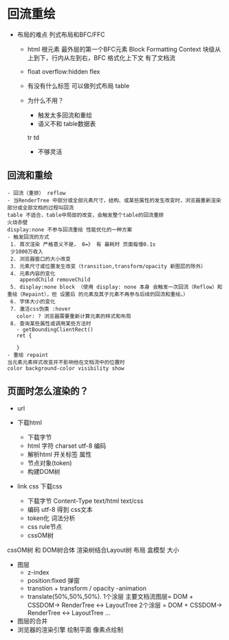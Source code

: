 # 回流重绘
- 布局的难点 列式布局和BFC/FFC
  - html 根元素 最外层的第一个BFC元素
    Block Formatting Context  块级从上到下，行内从左到右，BFC 格式化上下文
    有了文档流 
  - float overflow:hidden flex 
  - 有没有什么标签 可以做列式布局 table 

  - 为什么不用？
    - 触发太多回流和重绘
    - 语义不和 table数据表

    tr td
    - 不够灵活      

## 回流和重绘
    - 回流（重排） reflow
    - 当RenderTree 中部分或全部元素尺寸，结构、或某些属性的发生改变时，浏览器重新渲染部分或全部文档的过程叫回流
    table 不适合，table中局部的改变，会触发整个table的回流重排
    火烧赤壁 
    display:none 不参与回流重绘 性能优化的一种方案
    - 触发回流的方式
     1. 首次渲染 严格意义不是， 0=》 有 最耗时 页面每慢0.1s
     少1000万收入
     2. 浏览器窗口的大小改变
     3. 元素尺寸或位置发生改变（transition,transform/opacity 新图层的除外）
     4. 元素内容的变化
        appendChild removeChild 
     5. display:none block （使用 display: none 本身 会触发一次回流（Reflow）和重绘（Repaint），但 设置后 的元素及其子元素不再参与后续的回流和重绘。）
     6. 字体大小的变化
     7. 激活css伪类 :hover
       color: ? 浏览器需要重新计算元素的样式和布局
     8. 查询某些属性或调用某些方法时
       - getBoundingClientRect()
       ret {
        
       } 
    - 重绘 repaint
    当元素元素样式改变并不影响他在文档流中的位置时
    color background-color visibility show

## 页面时怎么渲染的？
- url
- 下载html
  - 下载字节
  - html 字符 charset utf-8 编码
  - 解析html 开关标签 属性
  - 节点对象(token)
  - 构建DOM树

- link css 下载css
    - 下载字节 Content-Type text/html text/css
    - 编码 utf-8 得到 css文本
    - token化 词法分析
    - css rule节点
    - cssOM树

cssOM树 和 DOM树合体
渲染树结合Layout树
  布局 盒模型 大小
  
- 图层
  - z-index
  - position:fixed 弹窗
  - transtion + transform / opacity
  -animation
  - translate(50%,50%,50%).
  1个涂层 主要文档流图层= DOM + CSSDOM-> RenderTree <-> LayoutTree
  2个涂层 = DOM + CSSDOM-> RenderTree <-> LayoutTree
  ...
- 图层的合并
- 浏览器的渲染引擎 绘制平面 像素点绘制

  
 
